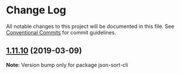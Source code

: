 # Change Log

All notable changes to this project will be documented in this file.
See [Conventional Commits](https://conventionalcommits.org) for commit guidelines.

## [1.11.10](https://gitlab.com/codsen/codsen/compare/json-sort-cli@1.11.9...json-sort-cli@1.11.10) (2019-03-09)

**Note:** Version bump only for package json-sort-cli
